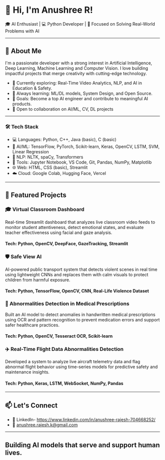 # 👋 Hi, I'm Anushree R!

🎓 AI Enthusiast | 💻 Python Developer | 🎯 Focused on Solving Real-World Problems with AI

---

## 🚀 About Me

I'm a passionate developer with a strong interest in Artificial Intelligence, Deep Learning, Machine Learning and Computer Vision. I love building impactful projects that merge creativity with cutting-edge technology.

- 🌱 Currently exploring: Real-Time Video Analytics, NLP, and AI in Education & Safety.
- 🧠 Always learning: ML/DL models, System Design, and Open Source.
- 🎯 Goals: Become a top AI engineer and contribute to meaningful AI products.
- 🤝 Open to collaboration on AI/ML, CV, DL projects 

---

### 🛠 Tech Stack

- 💻 Languages: Python, C++, Java (basic), C (basic)
- 🧠 AI/ML: TensorFlow, PyTorch, Scikit-learn, Keras, OpenCV, LSTM, SVM, Linear Regression
- 🔬 NLP: NLTK, spaCy, Transformers
- 🧪 Tools: Jupyter Notebook, VS Code, Git, Pandas, NumPy, Matplotlib
- 🌐 Web: HTML, CSS (basic), Streamlit
- ☁️ Cloud: Google Colab, Hugging Face, Vercel

---

## 🚀 Featured Projects
### 🎓 Virtual Classroom Dashboard
Real-time Streamlit dashboard that analyzes live classroom video feeds to monitor student attentiveness, detect emotional states, and evaluate teacher effectiveness using facial and gaze analysis.
#### Tech: Python, OpenCV, DeepFace, GazeTracking, Streamlit

### 🛡️ Safe View AI
AI-powered public transport system that detects violent scenes in real time using lightweight CNNs and replaces them with calm visuals to protect children from harmful exposure.
#### Tech: Python, TensorFlow, OpenCV, CNN, Real-Life Violence Dataset

### 💊 Abnormalities Detection in Medical Prescriptions
Built an AI model to detect anomalies in handwritten medical prescriptions using OCR and pattern recognition to prevent medication errors and support safer healthcare practices.
#### Tech: Python, OpenCV, Tesseract OCR, Scikit-learn

### ✈️ Real-Time Flight Data Abnormalities Detection
Developed a system to analyze live aircraft telemetry data and flag abnormal flight behavior using time-series models for predictive safety and maintenance insights.
#### Tech: Python, Keras, LSTM, WebSocket, NumPy, Pandas

---

## 📫 Let's Connect

- 💼 LinkedIn- https://www.linkedin.com/in/anushree-rajesh-704668252/ 
- 📧 anushree.rajesh.k@gmail.com 

---

## Building AI models that serve and support human lives.

